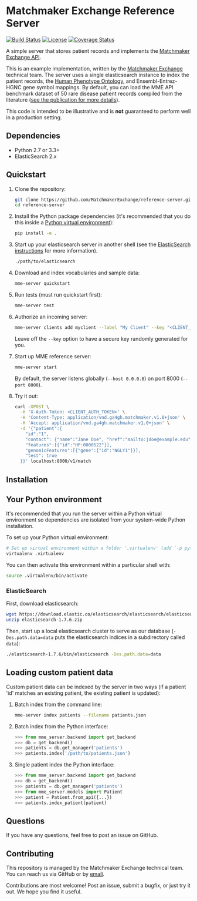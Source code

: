 # Matchmaker Exchange Reference Server
[![Build Status](https://travis-ci.org/MatchmakerExchange/reference-server.svg?branch=master)](https://travis-ci.org/MatchmakerExchange/reference-server)
[![License](https://img.shields.io/github/license/MatchmakerExchange/reference-server.svg)](LICENSE.txt)
[![Coverage Status](https://img.shields.io/coveralls/MatchmakerExchange/reference-server/master.svg)](https://coveralls.io/github/MatchmakerExchange/reference-server?branch=master)

A simple server that stores patient records and implements the [Matchmaker Exchange API](https://github.com/ga4gh/mme-apis).

This is an example implementation, written by the [Matchmaker Exchange](http://www.matchmakerexchange.org/) technical team. The server uses a single elasticsearch instance to index the patient records, the [Human Phenotype Ontology](http://human-phenotype-ontology.github.io/), and Ensembl-Entrez-HGNC gene symbol mappings. By default, you can load the MME API benchmark dataset of 50 rare disease patient records compiled from the literature ([see the publication for more details](http://onlinelibrary.wiley.com/doi/10.1002/humu.22850)).

This code is intended to be illustrative and is **not** guaranteed to perform well in a production setting.


## Dependencies

- Python 2.7 or 3.3+
- ElasticSearch 2.x


## Quickstart

1. Clone the repository:

    ```sh
    git clone https://github.com/MatchmakerExchange/reference-server.git
    cd reference-server
    ```

1. Install the Python package dependencies (it's recommended that you do this inside a [Python virtual environment](#install-venv)):

    ```sh
    pip install -e .
    ```

1. Start up your elasticsearch server in another shell (see the [ElasticSearch instructions](#install-es) for more information).

    ```sh
    ./path/to/elasticsearch
    ```

1. Download and index vocabularies and sample data:

    ```sh
    mme-server quickstart
    ```

1. Run tests (must run quickstart first):

    ```sh
    mme-server test
    ```

1. Authorize an incoming server:

    ```sh
    mme-server clients add myclient --label "My Client" --key "<CLIENT_AUTH_TOKEN>"
    ```

    Leave off the `--key` option to have a secure key randomly generated for you.

1. Start up MME reference server:

    ```sh
    mme-server start
    ```

    By default, the server listens globally (`--host 0.0.0.0`) on port 8000 (`--port 8000`).

1. Try it out:

    ```sh
    curl -XPOST \
      -H 'X-Auth-Token: <CLIENT_AUTH_TOKEN>' \
      -H 'Content-Type: application/vnd.ga4gh.matchmaker.v1.0+json' \
      -H 'Accept: application/vnd.ga4gh.matchmaker.v1.0+json' \
      -d '{"patient":{
        "id":"1",
        "contact": {"name":"Jane Doe", "href":"mailto:jdoe@example.edu"},
        "features":[{"id":"HP:0000522"}],
        "genomicFeatures":[{"gene":{"id":"NGLY1"}}],
        "test": true
      }}' localhost:8000/v1/match
    ```

## Installation

## <a name="install-venv"></a> Your Python environment

It's recommended that you run the server within a Python virtual environment so dependencies are isolated from your system-wide Python installation.

To set up your Python virtual environment:

```sh
# Set up virtual environment within a folder '.virtualenv' (add `-p python3` to force python 3)
virtualenv .virtualenv
```

You can then activate this environment within a particular shell with:

```sh
source .virtualenv/bin/activate
```

### <a name="install-es"></a> ElasticSearch

First, download elasticsearch:

```sh
wget https://download.elastic.co/elasticsearch/elasticsearch/elasticsearch-1.7.6.zip
unzip elasticsearch-1.7.6.zip
```

Then, start up a local elasticsearch cluster to serve as our database (`-Des.path.data=data` puts the elasticsearch indices in a subdirectory called `data`):

```sh
./elasticsearch-1.7.6/bin/elasticsearch -Des.path.data=data
```



## Loading custom patient data

Custom patient data can be indexed by the server in two ways (if a patient 'id' matches an existing patient, the existing patient is updated):

1. Batch index from the command line:
    ```sh
    mme-server index patients --filename patients.json
    ```

1. Batch index from the Python interface:

    ```py
    >>> from mme_server.backend import get_backend
    >>> db = get_backend()
    >>> patients = db.get_manager('patients')
    >>> patients.index('/path/to/patients.json')
    ```

1. Single patient index the Python interface:

    ```py
    >>> from mme_server.backend import get_backend
    >>> db = get_backend()
    >>> patients = db.get_manager('patients')
    >>> from mme_server.models import Patient
    >>> patient = Patient.from_api({...})
    >>> patients.index_patient(patient)
    ```


## Questions

If you have any questions, feel free to post an issue on GitHub.


## Contributing

This repository is managed by the Matchmaker Exchange technical team. You can reach us via GitHub or by [email](mailto:api@matchmakerexchange.org).

Contributions are most welcome! Post an issue, submit a bugfix, or just try it out. We hope you find it useful.
